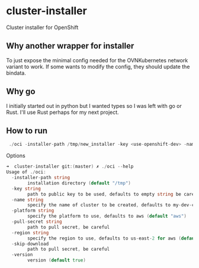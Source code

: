 # cluster-installer
Cluster installer for OpenShift

## Why another wrapper for installer
To just expose the minimal config needed for the OVNKubernetes network variant to work. If some wants to modify the 
config, they should update the bindata.

## Why go
I initially started out in python but I wanted types so I was left with go or Rust. I'll use Rust perhaps for my
next project.

## How to run
```go
 ./oci -installer-path /tmp/new_installer -key <use-openshift-dev> -name my-cool-cluster -platform azure -region centralus -pull-secret pull-secret 
```

Options
```go
➜  cluster-installer git:(master) ✗ ./oci --help  
Usage of ./oci:
  -installer-path string
        installation directory (default "/tmp")
  -key string
        path to public key to be used, defaults to empty string be careful
  -name string
        specify the name of cluster to be created, defaults to my-dev-cluster (default "my-dev-cluster")
  -platform string
        specify the platform to use, defaults to aws (default "aws")
  -pull-secret string
        path to pull secret, be careful
  -region string
        specify the region to use, defaults to us-east-2 for aws (default "us-east-2")
  -skip-download
        path to pull secret, be careful
  -version
        version (default true)
```